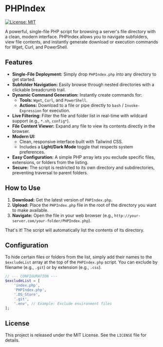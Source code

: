 # PHPIndex

[![License: MIT](https://img.shields.io/badge/License-MIT-yellow.svg)](https://opensource.org/licenses/MIT)

A powerful, single-file PHP script for browsing a server's file directory with a clean, modern interface. PHPIndex allows you to navigate subfolders, view file contents, and instantly generate download or execution commands for Wget, Curl, and PowerShell.



## Features

* **Single-File Deployment:** Simply drop `PHPIndex.php` into any directory to get started.
* **Subfolder Navigation:** Easily browse through nested directories with a clickable breadcrumb trail.
* **Dynamic Command Generation:** Instantly create commands for:
    * **Tools:** `Wget`, `Curl`, and `PowerShell`.
    * **Actions:** Download to a file or pipe directly to `bash` / `Invoke-Expression` for execution.
* **Live Filtering:** Filter the file and folder list in real-time with wildcard support (e.g., `*.sh`, `config*`).
* **File Content Viewer:** Expand any file to view its contents directly in the browser.
* **Modern UI:**
    * Clean, responsive interface built with Tailwind CSS.
    * Includes a **Light/Dark Mode** toggle that respects system preferences.
* **Easy Configuration:** A simple PHP array lets you exclude specific files, extensions, or folders from the listing.
* **Secure:** The script is restricted to its own directory and subdirectories, preventing traversal to parent folders.

## How to Use

1.  **Download:** Get the latest version of `PHPIndex.php`.
2.  **Upload:** Place the `PHPIndex.php` file in the root of the directory you want to make available.
3.  **Navigate:** Open the file in your web browser (e.g., `http://your-server.com/your-folder/PHPIndex.php`).

That's it! The script will automatically list the contents of its directory.

## Configuration

To hide certain files or folders from the list, simply add their names to the `$excludeList` array at the top of the `PHPIndex.php` script. You can exclude by filename (e.g., `.git`) or by extension (e.g., `.css`).

```php
// --- CONFIGURATION ---
$excludeList = [
    'index.php',
    'PHPIndex.php',
    '.DS_Store',
    '.git',
    '.env', // Example: Exclude environment files
];
```

## License

This project is released under the MIT License. See the `LICENSE` file for details.
